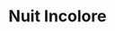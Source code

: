 ---
layout: post
category: concert
title: Nuit Incolore
artists: 
- Nuit Incolore
place: 
- Le Plan
country: France
city: Ris-Orangis
---